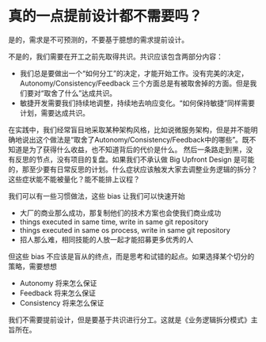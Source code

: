 # 真的一点提前设计都不需要吗？

是的，需求是不可预测的，不要基于臆想的需求提前设计。

不是的，我们需要在开工之前先取得共识。共识应该包含两部分内容：

* 我们总是要做出一个“如何分工”的决定，才能开始工作。没有完美的决定，Autonomy/Consistency/Feedback 三个方面总是有被取舍掉的方面。但是我们要对“取舍了什么”达成共识。
* 敏捷开发需要我们持续地调整，持续地去响应变化。“如何保持敏捷”同样需要计划，需要达成共识。

在实践中，我们经常盲目地采取某种架构风格，比如说微服务架构，但是并不能明确地说出这个做法是“取舍了Autonomy/Consistency/Feedback中的哪些”。既不知道是为了获得什么收益，也不知道背后的代价是什么。
然后一条路走到黑，没有反思的节点，没有项目的复盘。如果我们不承认做 Big Upfront Design 是可能的，那至少要有日常反思的计划。什么症状应该触发大家去调整业务逻辑的拆分？这些症状能不能被量化？能不能排上议程？

我们可以有一些习惯做法，这些 bias 让我们可以快速开始

* 大厂的商业那么成功，那复制他们的技术方案也会使我们商业成功
* things executed in same time, write in same git repository
* things executed in same os process, write in same git repository
* 招人那么难，相同技能的人放一起才能招募更多优秀的人

但这些 bias 不应该是盲从的终点，而是思考和试错的起点。如果选择某个切分的策略，需要想想

* Autonomy 将来怎么保证
* Feedback 将来怎么保证
* Consistency 将来怎么保证

我们不需要提前设计，但是要基于共识进行分工。这就是《业务逻辑拆分模式》主旨所在。
